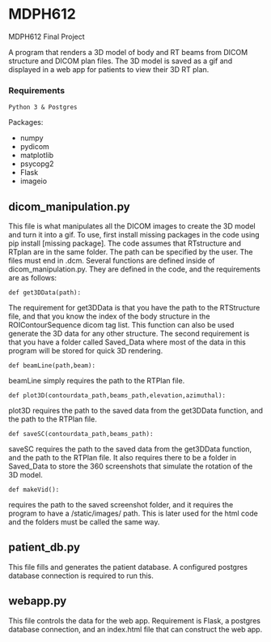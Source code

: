 # MDPH612
MDPH612 Final Project

A program that renders a 3D model of body and RT beams from DICOM structure and DICOM plan files. The 3D model is saved as a gif and displayed in a web app for patients to view their 3D RT plan.

### Requirements
`Python 3 & Postgres`

Packages: 
* numpy
* pydicom
* matplotlib
* psycopg2
* Flask
* imageio

## dicom_manipulation.py
This file is what manipulates all the DICOM images to create the 3D model and turn it into a gif.
To use, first install missing packages in the code using pip install [missing package].
The code assumes that RTstructure and RTplan are in the same folder. The path can be specified by the user. The files must end in .dcm.
Several functions are defined inside of dicom_manipulation.py. They are defined in the code, and the requirements are as follows:

```
def get3DData(path):
```
The requirement for get3DData is that you have the path to the RTStructure file, and that you know the index of the body structure in the ROIContourSequence dicom tag list. This function can also be used generate the 3D data for any other structure. The second requirement is that you have a folder called Saved_Data where most of the data in this program will be stored for quick 3D rendering.

```
def beamLine(path,beam):
```
beamLine simply requires the path to the RTPlan file.

```
def plot3D(contourdata_path,beams_path,elevation,azimuthal):
```
plot3D requires the path to the saved data from the get3DData function, and the path to the RTPlan file.

```
def saveSC(contourdata_path,beams_path):
```
saveSC requires the path to the saved data from the get3DData function, and the path to the RTPlan file. It also requires there to be a folder in Saved_Data to store the 360 screenshots that simulate the rotation of the 3D model.

```
def makeVid():
```
requires the path to the saved screenshot folder, and it requires the program to have a /static/images/ path. This is later used for the html code and the folders must be called the same way.

## patient_db.py

This file fills and generates the patient database.
A configured postgres database connection is required to run this.

## webapp.py

This file controls the data for the web app.
Requirement is Flask, a postgres database connection, and an index.html file that can construct the web app.

